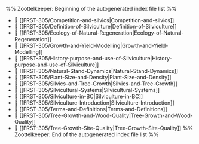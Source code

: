 %% Zoottelkeeper: Beginning of the autogenerated index file list  %%
- 📄 [[FRST-305/Competition-and-silvics|Competition-and-silvics]]
- 📄 [[FRST-305/Definition-of-Silviculture|Definition-of-Silviculture]]
- 📄 [[FRST-305/Ecology-of-Natural-Regeneration|Ecology-of-Natural-Regeneration]]
- 📄 [[FRST-305/Growth-and-Yield-Modelling|Growth-and-Yield-Modelling]]
- 📄 [[FRST-305/History-purpose-and-use-of-Silviculture|History-purpose-and-use-of-Silviculture]]
- 📄 [[FRST-305/Natural-Stand-Dynamics|Natural-Stand-Dynamics]]
- 📄 [[FRST-305/Plant-Size-and-Density|Plant-Size-and-Density]]
- 📄 [[FRST-305/Silvics-and-Tree-Growth|Silvics-and-Tree-Growth]]
- 📄 [[FRST-305/Silvicultural-Systems|Silvicultural-Systems]]
- 📄 [[FRST-305/Silviculture-in-BC|Silviculture-in-BC]]
- 📄 [[FRST-305/Silviculture-Introduction|Silviculture-Introduction]]
- 📄 [[FRST-305/Terms-and-Definitions|Terms-and-Definitions]]
- 📄 [[FRST-305/Tree-Growth-and-Wood-Quality|Tree-Growth-and-Wood-Quality]]
- 📄 [[FRST-305/Tree-Growth-Site-Quality|Tree-Growth-Site-Quality]]
%% Zoottelkeeper: End of the autogenerated index file list  %%
